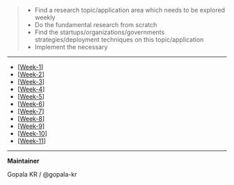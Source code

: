 


>  - Find a research topic/application area which needs to be explored weekly
>  - Do the fundamental research from scratch
>  - Find the startups/organizations/governments strategies/deployment techniques on this topic/application
>  - Implement the necessary

-----------------------


- [[Week-1]()]
- [[Week-2]()]
- [[Week-3]()]
- [[Week-4]()]
- [[Week-5]()]
- [[Week-6]()]
- [[Week-7]()]
- [[Week-8]()]
- [[Week-9]()]
- [[Week-10]()]
- [[Week-11]()]

-----------

**Maintainer**

Gopala KR / @gopala-kr
